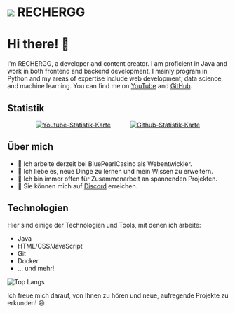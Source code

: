 # ![](https://cdn.discordapp.com/emojis/1021121065990234263.webp?size=96&quality=lossless) **RECHERGG**

# Hi there! 👋

I'm RECHERGG, a developer and content creator. I am proficient in Java and work in both frontend and backend development. I mainly program in Python and my areas of expertise include web development, data science, and machine learning. You can find me on [YouTube](https://www.youtube.com/c/RECHERGG) and [GitHub](https://github.com/rechergg).

## Statistik

<p align="center">
  <a href="https://www.youtube.com/c/RECHERGG" style="display: inline-block; margin-right: 20px;">
    <img src="https://youtube-stats-card.vercel.app/api?channelid=UCk017SA5PcXeyKoVmX8tuRg&layout=extruded&theme=radical" alt="Youtube-Statistik-Karte" />
  </a>
  <a href="https://github.com/rechergg" style="display: inline-block; margin-left: 20px;">
    <img src="https://github-readme-stats.vercel.app/api?username=rechergg&show_icons=true&theme=radical" alt="Github-Statistik-Karte" />
  </a>
</p>

## Über mich

- 🔭 Ich arbeite derzeit bei BluePearlCasino als Webentwickler.
- 🌱 Ich liebe es, neue Dinge zu lernen und mein Wissen zu erweitern.
- 👯 Ich bin immer offen für Zusammenarbeit an spannenden Projekten.
- 💬 Sie können mich auf [Discord](https://bluepearlcasino.de/discord) erreichen.

## Technologien

Hier sind einige der Technologien und Tools, mit denen ich arbeite:

- Java
- HTML/CSS/JavaScript
- Git
- Docker
- ... und mehr!

![Top Langs](https://github-readme-stats.vercel.app/api/top-langs/?username=rechergg&layout=compact)

Ich freue mich darauf, von Ihnen zu hören und neue, aufregende Projekte zu erkunden! 😄
